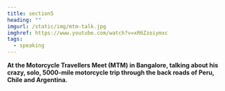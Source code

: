 ```yaml
---
title: section5
heading: ""
imgurl: /static/img/mtm-talk.jpg
imghref: https://www.youtube.com/watch?v=xR6Zzoiymxc
tags:
  - speaking
---
```

**At the Motorcycle Travellers Meet (MTM) in Bangalore, talking about his crazy, solo, 5000-mile motorcycle trip through the back roads of Peru, Chile and Argentina.**
